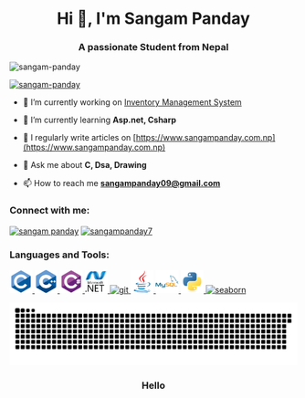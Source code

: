 <h1 align="center">Hi 👋, I'm Sangam Panday</h1>
<h3 align="center">A passionate Student from Nepal</h3>

<p align="left"> <img src="https://komarev.com/ghpvc/?username=sangam-panday&label=Profile%20views&color=0e75b6&style=flat" alt="sangam-panday" /> </p>

<p align="left"> <a href="https://github.com/ryo-ma/github-profile-trophy"><img src="https://github-profile-trophy.vercel.app/?username=sangam-panday" alt="sangam-panday" /></a> </p>

- 🔭 I’m currently working on [Inventory Management System](https://github.com/sangam-panday/Inventory-Management-System)

- 🌱 I’m currently learning **Asp.net, Csharp**

- 📝 I regularly write articles on [https://www.sangampanday.com.np](https://www.sangampanday.com.np)

- 💬 Ask me about **C, Dsa, Drawing**

- 📫 How to reach me **sangampanday09@gmail.com**

<h3 align="left">Connect with me:</h3>
<p align="left">
<a href="https://fb.com/sangam panday" target="blank"><img align="center" src="https://raw.githubusercontent.com/rahuldkjain/github-profile-readme-generator/master/src/images/icons/Social/facebook.svg" alt="sangam panday" height="30" width="40" /></a>
<a href="https://instagram.com/sangampanday7" target="blank"><img align="center" src="https://raw.githubusercontent.com/rahuldkjain/github-profile-readme-generator/master/src/images/icons/Social/instagram.svg" alt="sangampanday7" height="30" width="40" /></a>
</p>

<h3 align="left">Languages and Tools:</h3>
<p align="left"> <a href="https://www.cprogramming.com/" target="_blank" rel="noreferrer"> <img src="https://raw.githubusercontent.com/devicons/devicon/master/icons/c/c-original.svg" alt="c" width="40" height="40"/> </a> <a href="https://www.w3schools.com/cpp/" target="_blank" rel="noreferrer"> <img src="https://raw.githubusercontent.com/devicons/devicon/master/icons/cplusplus/cplusplus-original.svg" alt="cplusplus" width="40" height="40"/> </a> <a href="https://www.w3schools.com/cs/" target="_blank" rel="noreferrer"> <img src="https://raw.githubusercontent.com/devicons/devicon/master/icons/csharp/csharp-original.svg" alt="csharp" width="40" height="40"/> </a> <a href="https://dotnet.microsoft.com/" target="_blank" rel="noreferrer"> <img src="https://raw.githubusercontent.com/devicons/devicon/master/icons/dot-net/dot-net-original-wordmark.svg" alt="dotnet" width="40" height="40"/> </a> <a href="https://git-scm.com/" target="_blank" rel="noreferrer"> <img src="https://www.vectorlogo.zone/logos/git-scm/git-scm-icon.svg" alt="git" width="40" height="40"/> </a> <a href="https://www.java.com" target="_blank" rel="noreferrer"> <img src="https://raw.githubusercontent.com/devicons/devicon/master/icons/java/java-original.svg" alt="java" width="40" height="40"/> </a> <a href="https://www.mysql.com/" target="_blank" rel="noreferrer"> <img src="https://raw.githubusercontent.com/devicons/devicon/master/icons/mysql/mysql-original-wordmark.svg" alt="mysql" width="40" height="40"/> </a> <a href="https://www.python.org" target="_blank" rel="noreferrer"> <img src="https://raw.githubusercontent.com/devicons/devicon/master/icons/python/python-original.svg" alt="python" width="40" height="40"/> </a> <a href="https://seaborn.pydata.org/" target="_blank" rel="noreferrer"> <img src="https://seaborn.pydata.org/_images/logo-mark-lightbg.svg" alt="seaborn" width="40" height="40"/> </a> </p>

<picture>
  <source media="(prefers-color-scheme: dark)" srcset="https://github.com/sangam-panday/sangam-panday/blob/output/github-snake-dark.svg" />
  <source media="(prefers-color-scheme: light)" srcset="https://github.com/sangam-panday/sangam-panday/blob/output/github-snake.svg" />
  <img alt="github-snake" src="https://github.com/sangam-panday/sangam-panday/blob/output/github-snake.svg" />
</picture>
<h3 align="center">Hello</h3>
